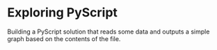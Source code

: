 # Exploring PyScript

Building a PyScript solution that reads some data and outputs a simple graph
based on the contents of the file.
